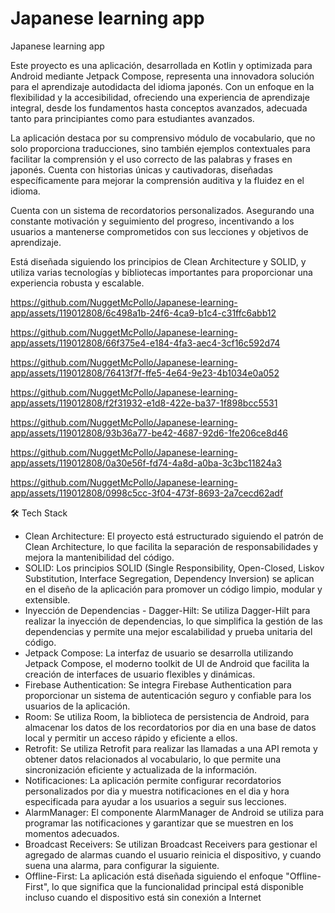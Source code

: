 # Japanese learning app
Japanese learning app

Este proyecto es una aplicación, desarrollada en Kotlin y optimizada para Android mediante Jetpack Compose, representa una innovadora solución para el aprendizaje autodidacta del idioma japonés. Con un enfoque en la flexibilidad y la accesibilidad, ofreciendo una experiencia de aprendizaje integral, desde los fundamentos hasta conceptos avanzados, adecuada tanto para principiantes como para estudiantes avanzados.

La aplicación destaca por su comprensivo módulo de vocabulario, que no solo proporciona traducciones, sino también ejemplos contextuales para facilitar la comprensión y el uso correcto de las palabras y frases en japonés. Cuenta con historias únicas y cautivadoras, diseñadas específicamente para mejorar la comprensión auditiva y la fluidez en el idioma.

Cuenta con un sistema de recordatorios personalizados. Asegurando una constante motivación y seguimiento del progreso, incentivando a los usuarios a mantenerse comprometidos con sus lecciones y objetivos de aprendizaje.

Está diseñada siguiendo los principios de Clean Architecture y SOLID, y utiliza varias tecnologías y bibliotecas importantes para proporcionar una experiencia robusta y escalable.



https://github.com/NuggetMcPollo/Japanese-learning-app/assets/119012808/6c498a1b-24f6-4ca9-b1c4-c31ffc6abb12

https://github.com/NuggetMcPollo/Japanese-learning-app/assets/119012808/66f375e4-e184-4fa3-aec4-3cf16c592d74

https://github.com/NuggetMcPollo/Japanese-learning-app/assets/119012808/76413f7f-ffe5-4e64-9e23-4b1034e0a052

https://github.com/NuggetMcPollo/Japanese-learning-app/assets/119012808/f2f31932-e1d8-422e-ba37-1f898bcc5531

https://github.com/NuggetMcPollo/Japanese-learning-app/assets/119012808/93b36a77-be42-4687-92d6-1fe206ce8d46

https://github.com/NuggetMcPollo/Japanese-learning-app/assets/119012808/0a30e56f-fd74-4a8d-a0ba-3c3bc11824a3

https://github.com/NuggetMcPollo/Japanese-learning-app/assets/119012808/0998c5cc-3f04-473f-8693-2a7cecd62adf



🛠 Tech Stack

* Clean Architecture: El proyecto está estructurado siguiendo el patrón de Clean Architecture, lo que facilita la separación de responsabilidades y mejora la mantenibilidad del código.
* SOLID: Los principios SOLID (Single Responsibility, Open-Closed, Liskov Substitution, Interface Segregation, Dependency Inversion) se aplican en el diseño de la aplicación para promover un código limpio, modular y extensible.
* Inyección de Dependencias - Dagger-Hilt: Se utiliza Dagger-Hilt para realizar la inyección de dependencias, lo que simplifica la gestión de las dependencias y permite una mejor escalabilidad y prueba unitaria del código.
* Jetpack Compose: La interfaz de usuario se desarrolla utilizando Jetpack Compose, el moderno toolkit de UI de Android que facilita la creación de interfaces de usuario flexibles y dinámicas.
* Firebase Authentication: Se integra Firebase Authentication para proporcionar un sistema de autenticación seguro y confiable para los usuarios de la aplicación.
* Room: Se utiliza Room, la biblioteca de persistencia de Android, para almacenar los datos de los recordatorios por dia en una base de datos local y permitir un acceso rápido y eficiente a ellos.
* Retrofit: Se utiliza Retrofit para realizar las llamadas a una API remota y obtener datos relacionados al vocabulario, lo que permite una sincronización eficiente y actualizada de la información.
* Notificaciones: La aplicación permite configurar recordatorios personalizados por dia y muestra notificaciones en el dia y hora especificada para ayudar a los usuarios a seguir sus lecciones.
* AlarmManager: El componente AlarmManager de Android se utiliza para programar las notificaciones y garantizar que se muestren en los momentos adecuados.
* Broadcast Receivers: Se utilizan Broadcast Receivers para gestionar el agregado de alarmas cuando el usuario reinicia el dispositivo, y cuando suena una alarma, para configurar la siguiente.
* Offline-First: La aplicación está diseñada siguiendo el enfoque "Offline-First", lo que significa que la funcionalidad principal está disponible incluso cuando el dispositivo está sin conexión a Internet

